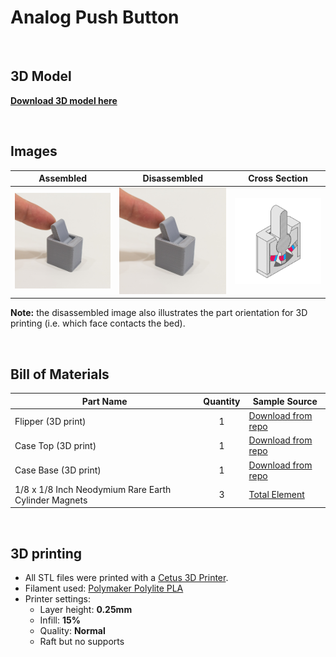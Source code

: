 # Analog Push Button
<br>

## 3D Model

[**Download 3D model here**](http://a360.co/2FnV1pF)

<br>

## Images

| Assembled | Disassembled | Cross Section |
| --- | --- | --- |
| ![Toggle Switch](ToggleSwitch_Assembled.png) | ![Toggle Switch](ToggleSwitch_Assembled.png) | ![Toggle Switch](X_ToggleSwitch.png) |

**Note:** the disassembled image also illustrates the part orientation for 3D printing (i.e. which face contacts the bed).

<br>

## Bill of Materials

| Part Name | Quantity | Sample Source |
| --- | :---: | --- |
| Flipper (3D print) | 1 | [Download from repo](Print_ToggleSwitch_Flipper.stl) |
| Case Top (3D print) | 1 | [Download from repo](Print_ToggleSwitch_CaseA.stl) |
| Case Base (3D print) | 1 | [Download from repo](Print_ToggleSwitch_CaseB.stl) |
| 1/8 x 1/8 Inch Neodymium Rare Earth Cylinder Magnets | 3 | [Total Element](https://totalelement.com/collections/cylinder-magnets/products/1-8-x-1-8-inch-neodymium-rare-earth-cylinder-magnets-n48-100-pack) |

<br>

## 3D printing
* All STL files were printed with a [Cetus 3D Printer](https://www.cetus3d.com/).
* Filament used: [Polymaker Polylite PLA](http://www.polymaker.com/shop/polylitetrade/)
* Printer settings:
  * Layer height: **0.25mm**
  * Infill: **15%**
  * Quality: **Normal**
  * Raft but no supports